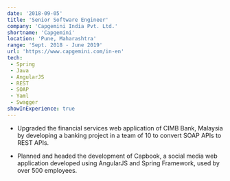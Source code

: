 ```yaml
---
date: '2018-09-05'
title: 'Senior Software Engineer'
company: 'Capgemini India Pvt. Ltd.'
shortname: 'Capgemini'
location: 'Pune, Maharashtra'
range: 'Sept. 2018 - June 2019'
url: 'https://www.capgemini.com/in-en'
tech:
 - Spring
 - Java
 - AngularJS
 - REST
 - SOAP
 - Yaml
 - Swagger
showInExperience: true
---
```


- Upgraded the financial services web application of CIMB Bank, Malaysia by developing a banking project in a team of 10 to convert SOAP APIs to REST APIs.

- Planned and headed the development of Capbook, a social media web application developed using AngularJS and Spring Framework, used by over 500 employees.
<!-- 
- Certified in Agile, [DevOps](https://drive.google.com/file/d/133QWdIhw9KI0YMKs1SPI_6VQ1ENtMiCe/view?usp=sharing), and MS360 architecture.

- Declared as Winner in Design Thinking Hackathon on Benovative Platform.

- Awarded $300 for securing [Runners Up](https://drive.google.com/file/d/1exB19OoQ5dzU2mg4qbdkNutA25TGBWV3/view?usp=sharing) position in India Innovation ICE Project Fair 2020 among 400+ entries.

- One of 13 finalist teams in Avishkar Sprint #2 for pitching implementation on concept NIRO (Network Intelligence Resource Optimizer)

- Featured amongst the top 10 working women at Amdocs India via the #StrongWomenAtAmdocs initiative as part of International Women's Day 2021.

- Awarded 2 best-selling books for securing the Winner position in Read-a-Logue, re-kindling lost reading habits session.

- Represented July'20 joining batch as one of the hosts at the 'Ask Your Leaders' session. -->